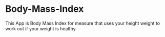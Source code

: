 # Body-Mass-Index
This App is Body Mass Index for measure that uses your height weight to work out if your weight is healthy.

